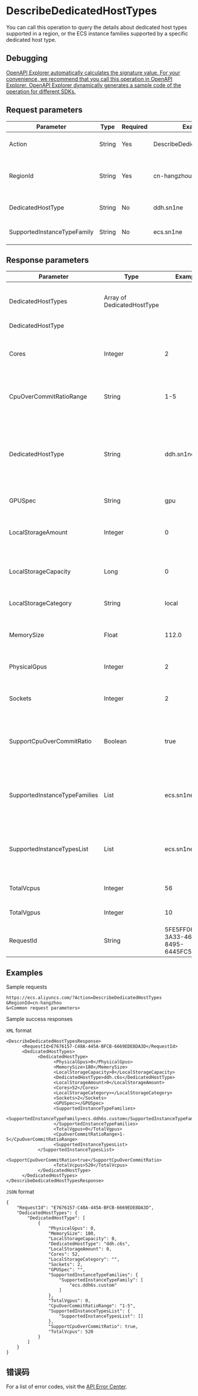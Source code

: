 # DescribeDedicatedHostTypes

You can call this operation to query the details about dedicated host types supported in a region, or the ECS instance families supported by a specific dedicated host type.

## Debugging

[OpenAPI Explorer automatically calculates the signature value. For your convenience, we recommend that you call this operation in OpenAPI Explorer. OpenAPI Explorer dynamically generates a sample code of the operation for different SDKs.](https://api.aliyun.com/#product=Ecs&api=DescribeDedicatedHostTypes&type=RPC&version=2014-05-26)

## Request parameters

|Parameter|Type|Required|Example|Description|
|---------|----|--------|-------|-----------|
|Action|String|Yes|DescribeDedicatedHostTypes|The operation that you want to perform. Set the value to DescribeDedicatedHostTypes. |
|RegionId|String|Yes|cn-hangzhou|The region ID of the dedicated host. You can call the [DescribeRegions](~~25609~~) operation to query the most recent region list. |
|DedicatedHostType|String|No|ddh.sn1ne|The dedicated host type. For more information, see [Dedicated host types](~~68564~~). |
|SupportedInstanceTypeFamily|String|No|ecs.sn1ne|The ECS instance family supported by the dedicated host type. |

## Response parameters

|Parameter|Type|Example|Description|
|---------|----|-------|-----------|
|DedicatedHostTypes|Array of DedicatedHostType| |The information about the dedicated host type. |
|DedicatedHostType| | | |
|Cores|Integer|2|The number of cores in a single physical CPU. |
|CpuOverCommitRatioRange|String|1-5|The supported CPU overcommit ratio range. |
|DedicatedHostType|String|ddh.sn1ne|The type of the dedicated host. You can submit a ticket to request more dedicated host types. |
|GPUSpec|String|gpu|The GPU model. |
|LocalStorageAmount|Integer|0|The number of local disks on a dedicated host. |
|LocalStorageCapacity|Long|0|The capacity of a local disk. Unit: GiB. |
|LocalStorageCategory|String|local|The category of the local disks. |
|MemorySize|Float|112.0|The size of the memory. Unit: GiB. |
|PhysicalGpus|Integer|2|The number of physical GPUs. |
|Sockets|Integer|2|The number of physical CPUs. |
|SupportCpuOverCommitRatio|Boolean|true|Indicates whether the CPU overcommit ratio setting is supported. |
|SupportedInstanceTypeFamilies|List|ecs.sn1ne|The ECS instance families supported by the dedicated host. |
|SupportedInstanceTypesList|List|ecs.sn1ne.large|The ECS instance types supported by the dedicated host. |
|TotalVcpus|Integer|56|The total number of vCPUs. |
|TotalVgpus|Integer|10|The total number of vGPUs. |
|RequestId|String|5FE5FF06-3A33-4658-8495-6445FC54E327|The ID of the request. |

## Examples

Sample requests

```
https://ecs.aliyuncs.com/?Action=DescribeDedicatedHostTypes
&RegionId=cn-hangzhou
&<Common request parameters>
```

Sample success responses

`XML` format

```
<DescribeDedicatedHostTypesResponse>
      <RequestId>E7676157-C48A-445A-BFCB-6669EDE8DA3D</RequestId>
      <DedicatedHostTypes>
            <DedicatedHostType>
                  <PhysicalGpus>0</PhysicalGpus>
                  <MemorySize>180</MemorySize>
                  <LocalStorageCapacity>0</LocalStorageCapacity>
                  <DedicatedHostType>ddh.c6s</DedicatedHostType>
                  <LocalStorageAmount>0</LocalStorageAmount>
                  <Cores>52</Cores>
                  <LocalStorageCategory></LocalStorageCategory>
                  <Sockets>2</Sockets>
                  <GPUSpec></GPUSpec>
                  <SupportedInstanceTypeFamilies>
                        <SupportedInstanceTypeFamily>ecs.ddh6s.custom</SupportedInstanceTypeFamily>
                  </SupportedInstanceTypeFamilies>
                  <TotalVgpus>0</TotalVgpus>
                  <CpuOverCommitRatioRange>1-5</CpuOverCommitRatioRange>
                  <SupportedInstanceTypesList>
            </SupportedInstanceTypesList>
                  <SupportCpuOverCommitRatio>true</SupportCpuOverCommitRatio>
                  <TotalVcpus>520</TotalVcpus>
            </DedicatedHostType>
      </DedicatedHostTypes>
</DescribeDedicatedHostTypesResponse>
```

`JSON` format

```
{
    "RequestId": "E7676157-C48A-445A-BFCB-6669EDE8DA3D",
    "DedicatedHostTypes": {
        "DedicatedHostType": [
            {
                "PhysicalGpus": 0,
                "MemorySize": 180,
                "LocalStorageCapacity": 0,
                "DedicatedHostType": "ddh.c6s",
                "LocalStorageAmount": 0,
                "Cores": 52,
                "LocalStorageCategory": "",
                "Sockets": 2,
                "GPUSpec": "",
                "SupportedInstanceTypeFamilies": {
                    "SupportedInstanceTypeFamily": [
                        "ecs.ddh6s.custom"
                    ]
                },
                "TotalVgpus": 0,
                "CpuOverCommitRatioRange": "1-5",
                "SupportedInstanceTypesList": {
                    "SupportedInstanceTypesList": []
                },
                "SupportCpuOverCommitRatio": true,
                "TotalVcpus": 520
            }
        ]
    }
}
```

## 错误码

For a list of error codes, visit the [API Error Center](https://error-center.alibabacloud.com/status/product/Ecs).

